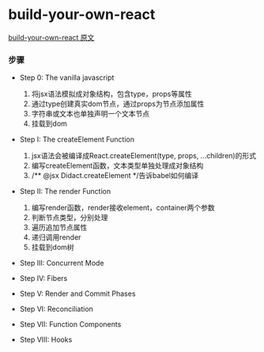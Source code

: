 # build-your-own-react

[build-your-own-react 原文](https://pomb.us/build-your-own-react/)

### 步骤
- Step 0: The vanilla javascript
  1. 将jsx语法模拟成对象结构，包含type，props等属性
  2. 通过type创建真实dom节点，通过props为节点添加属性
  3. 字符串或文本也单独声明一个文本节点
  4. 挂载到dom

- Step I: The createElement Function
  1. jsx语法会被编译成React.createElement(type, props, ...children)的形式
  2. 编写createElement函数，文本类型单独处理成对象结构
  3. /** @jsx Didact.createElement */告诉babel如何编译

- Step II: The render Function
  1. 编写render函数，render接收element，container两个参数
  2. 判断节点类型，分别处理
  3. 遍历追加节点属性
  4. 递归调用render
  5. 挂载到dom树
  
- Step III: Concurrent Mode
- Step IV: Fibers
- Step V: Render and Commit Phases
- Step VI: Reconciliation
- Step VII: Function Components
- Step VIII: Hooks